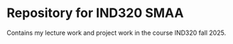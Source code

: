 # Repository for IND320 SMAA

Contains my lecture work and project work in the course IND320 fall 2025. 
